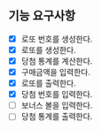 ## 기능 요구사항

- [x] 로또 번호를 생성한다.
- [x] 로또를 생성한다.
- [x] 당첨 통계를 계산한다.
- [x] 구매금액을 입력한다.
- [x] 로또를 출력한다.
- [x] 당첨 번호를 입력한다.
- [ ] 보너스 볼을 입력한다.
- [ ] 당첨 통계를 출력한다.